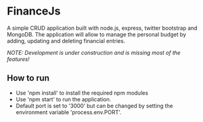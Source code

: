 FinanceJs
=========

A simple CRUD application built with node.js, express, twitter bootstrap and MongoDB.
The application will allow to manage the personal budget by adding, updating and deleting financial entries.

*NOTE: Development is under construction and is missing most of the features!*

How to run
-------------
- Use 'npm install' to install the required npm modules
- Use 'npm start' to run the application.
- Default port is set to '3000' but can be changed by setting the environment variable 'process.env.PORT'.

